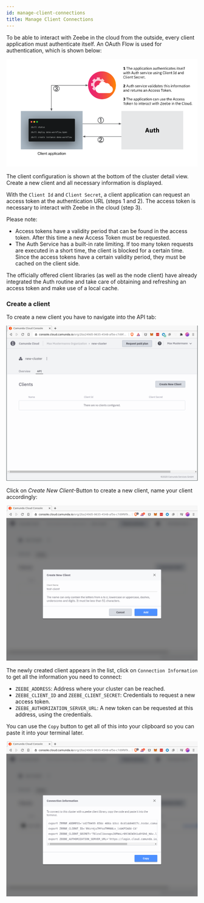 ```yaml
---
id: manage-client-connections
title: Manage Client Connections
---
```


To be able to interact with Zeebe in the cloud from the outside, every client application must authenticate itself. An OAuth Flow is used for authentication, which is shown below:

![auth-flow](./img/client-auth.png)

The client configuration is shown at the bottom of the cluster detail view. Create a new client and all necessary information is displayed.

With the `Client Id` and `Client Secret`, a client application can request an access token at the authentication URL (steps 1 and 2). The access token is necessary to interact with Zeebe in the cloud (step 3).

Please note:

- Access tokens have a validity period that can be found in the access token. After this time a new Access Token must be requested.
- The Auth Service has a built-in rate limiting. If too many token requests are executed in a short time, the client is blocked for a certain time. Since the access tokens have a certain validity period, they must be cached on the client side.

The officially offered client libraries (as well as the node client) have already integrated the Auth routine and take care of obtaining and refreshing an access token and make use of a local cache.

### Create a client

To create a new client you have to navigate into the API tab:

![cluster-details](./img/cluster-detail-clients.png)

Click on _Create New Client_-Button to create a new client, name your client accordingly:

![create-client](./img/cluster-details-create-client.png)

The newly created client appears in the list, click on `Connection Information` to get all the information you need to connect:

- `ZEEBE_ADDRESS`: Address where your cluster can be reached.
- `ZEEBE_CLIENT_ID` and `ZEEBE_CLIENT_SECRET`: Credentials to request a new access token.
- `ZEEBE_AUTHORIZATION_SERVER_URL`: A new token can be requested at this address, using the credentials.

You can use the `Copy` button to get all of this into your clipboard so you can paste it into your terminal later.

![client-details](img/cluster-details-client-details.png)

